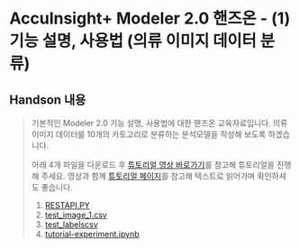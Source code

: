 # AccuInsight+ Modeler 2.0 핸즈온 - (1) 기능 설명, 사용법 (의류 이미지 데이터 분류)

  ## Handson 내용

   > 기본적인 Modeler 2.0 기능 설명, 사용법에 대한 핸즈온 교육자료입니다.
   > 의류 이미지 데이터를 10개의 카토고리로 분류하는 분석모델을 작성해 보도록 하겠습니다.
   >
   >
   > 아래 4개 파일을 다운로드 후 [튜토리얼 영상 바로가기](https://www.youtube.com/watch?v=WeQ-KYKTPDo)를 참고해 튜토리얼을 진행해 주세요.
   > 영상과 함께 [튜토리얼 페이지](https://accuinsight.cloudz.co.kr/#/manual/tutorial/modelertutorial)를 참고해 텍스트로 읽어가며 확인하셔도 좋습니다.
   >
   >
   > 1. [RESTAPI.PY](./Files/RESTAPI.PY)
   > 2. [test_image_1.csv](./Files/test_image_1.csv)
   > 3. [test_labelscsv](./Files/test_labelscsv)
   > 4. [tutorial-experiment.ipynb](./Files/tutorial-experiment.ipynb)


